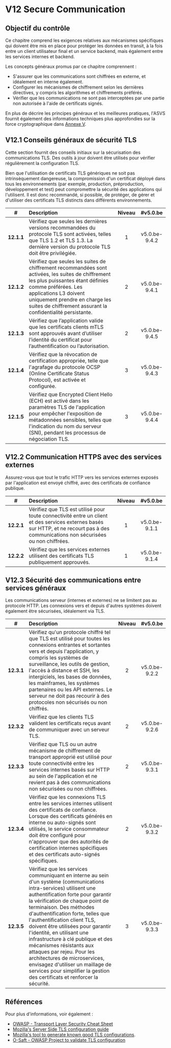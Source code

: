 # V12 Secure Communication

## Objectif du contrôle

Ce chapitre comprend les exigences relatives aux mécanismes spécifiques qui doivent être mis en place pour protéger les données en transit, à la fois entre un client utilisateur final et un service backend, mais également entre les services internes et backend.

Les concepts généraux promus par ce chapitre comprennent :

* S'assurer que les communications sont chiffrées en externe, et idéalement en interne également.
* Configurer les mécanismes de chiffrement selon les dernières directives, y compris les algorithmes et chiffrements préférés.
* Vérifier que les communications ne sont pas interceptées par une partie non autorisée à l'aide de certificats signés.

En plus de décrire les principes généraux et les meilleures pratiques, l'ASVS fournit également des informations techniques plus approfondies sur la force cryptographique dans [Annexe V](./0x97-Appendix-V_Cryptography.md).

## V12.1 Conseils généraux de sécurité TLS

Cette section fournit des conseils initiaux sur la sécurisation des communications TLS. Des outils à jour doivent être utilisés pour vérifier régulièrement la configuration TLS.

Bien que l'utilisation de certificats TLS génériques ne soit pas intrinsèquement dangereuse, la compromission d'un certificat déployé dans tous les environnements (par exemple, production, préproduction, développement et test) peut compromettre la sécurité des applications qui l'utilisent. Il est donc recommandé, si possible, de protéger, de gérer et d'utiliser des certificats TLS distincts dans différents environnements.

| # | Description | Niveau | #v5.0.be |
| :---: | :--- | :---: | :---: |
| **12.1.1** | Vérifiez que seules les dernières versions recommandées du protocole TLS sont activées, telles que TLS 1.2 et TLS 1.3. La dernière version du protocole TLS doit être privilégiée. | 1 | v5.0.be-9.4.2 |
| **12.1.2** | Vérifiez que seules les suites de chiffrement recommandées sont activées, les suites de chiffrement les plus puissantes étant définies comme préférées. Les applications L3 doivent uniquement prendre en charge les suites de chiffrement assurant la confidentialité persistante. | 2 | v5.0.be-9.4.1 |
| **12.1.3** | Vérifiez que l’application valide que les certificats clients mTLS sont approuvés avant d’utiliser l’identité du certificat pour l’authentification ou l’autorisation. | 2 | v5.0.be-9.4.5 |
| **12.1.4** | Vérifiez que la révocation de certification appropriée, telle que l'agrafage du protocole OCSP (Online Certificate Status Protocol), est activée et configurée. | 3 | v5.0.be-9.4.3 |
| **12.1.5** | Vérifiez que Encrypted Client Hello (ECH) est activé dans les paramètres TLS de l'application pour empêcher l'exposition de métadonnées sensibles, telles que l'indication du nom du serveur (SNI), pendant les processus de négociation TLS. | 3 | v5.0.be-9.4.4 |

## V12.2 Communication HTTPS avec des services externes

Assurez-vous que tout le trafic HTTP vers les services externes exposés par l'application est envoyé chiffré, avec des certificats de confiance publique.

| # | Description | Niveau | #v5.0.be |
| :---: | :--- | :---: | :---: |
| **12.2.1** | Vérifiez que TLS est utilisé pour toute connectivité entre un client et des services externes basés sur HTTP, et ne recourt pas à des communications non sécurisées ou non chiffrées. | 1 | v5.0.be-9.1.1 |
| **12.2.2** | Vérifiez que les services externes utilisent des certificats TLS publiquement approuvés. | 1 | v5.0.be-9.1.4 |

## V12.3 Sécurité des communications entre services généraux

Les communications serveur (internes et externes) ne se limitent pas au protocole HTTP. Les connexions vers et depuis d'autres systèmes doivent également être sécurisées, idéalement via TLS.

| # | Description | Niveau | #v5.0.be |
| :---: | :--- | :---: | :---: |
| **12.3.1** | Vérifiez qu'un protocole chiffré tel que TLS est utilisé pour toutes les connexions entrantes et sortantes vers et depuis l'application, y compris les systèmes de surveillance, les outils de gestion, l'accès à distance et SSH, les intergiciels, les bases de données, les mainframes, les systèmes partenaires ou les API externes. Le serveur ne doit pas recourir à des protocoles non sécurisés ou non chiffrés. | 2 | v5.0.be-9.2.2 |
| **12.3.2** | Vérifiez que les clients TLS valident les certificats reçus avant de communiquer avec un serveur TLS. | 2 | v5.0.be-9.2.6 |
| **12.3.3** | Vérifiez que TLS ou un autre mécanisme de chiffrement de transport approprié est utilisé pour toute connectivité entre les services internes basés sur HTTP au sein de l'application et ne revient pas à des communications non sécurisées ou non chiffrées. | 2 | v5.0.be-9.3.1 |
| **12.3.4** | Vérifiez que les connexions TLS entre les services internes utilisent des certificats de confiance. Lorsque des certificats générés en interne ou auto-signés sont utilisés, le service consommateur doit être configuré pour n'approuver que des autorités de certification internes spécifiques et des certificats auto-signés spécifiques. | 2 | v5.0.be-9.3.2 |
| **12.3.5** | Vérifiez que les services communiquant en interne au sein d'un système (communications intra-services) utilisent une authentification forte pour garantir la vérification de chaque point de terminaison. Des méthodes d'authentification forte, telles que l'authentification client TLS, doivent être utilisées pour garantir l'identité, en utilisant une infrastructure à clé publique et des mécanismes résistants aux attaques par rejeu. Pour les architectures de microservices, envisagez d'utiliser un maillage de services pour simplifier la gestion des certificats et renforcer la sécurité. | 3 | v5.0.be-9.3.3 |

## Références

Pour plus d'informations, voir également :

* [OWASP - Transport Layer Security Cheat Sheet](https://cheatsheetseries.owasp.org/cheatsheets/Transport_Layer_Security_Cheat_Sheet.html)
* [Mozilla's Server Side TLS configuration guide](https://wiki.mozilla.org/Security/Server_Side_TLS)
* [Mozilla's tool to generate known good TLS configurations](https://mozilla.github.io/server-side-tls/ssl-config-generator/).
* [O-Saft - OWASP Project to validate TLS configuration](https://owasp.org/www-project-o-saft/)
